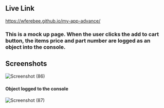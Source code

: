 ## Live Link 
https://wferebee.github.io/my-app-advance/

### This is a mock up page. When the user clicks the add to cart button, the items price and part number are logged as an object into the console.

## Screenshots

![Screenshot (86)](https://user-images.githubusercontent.com/53095806/77710789-5d127880-6fa5-11ea-8c5e-f9460357a590.png)


### 


#### Object logged to the console
![Screenshot (87)](https://user-images.githubusercontent.com/53095806/77710796-613e9600-6fa5-11ea-89fa-f0bff7db6763.png)
